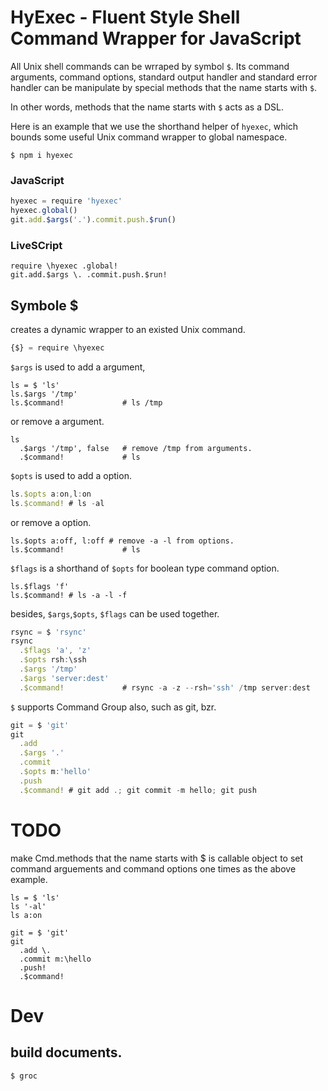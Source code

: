 # HyExec - Fluent Style Shell Command Wrapper for JavaScript

All Unix shell commands can be wrraped by symbol `$`. Its command arguments,
command options, standard output handler and standard error handler can be
manipulate by special methods that the name starts with `$`.

In other words, methods that the name starts with `$` acts as a DSL.

Here is an example that we use the shorthand helper of `hyexec`, which bounds
some useful Unix command wrapper to global namespace.

```
$ npm i hyexec
```

### JavaScript

```JavaScript
hyexec = require 'hyexec'
hyexec.global()
git.add.$args('.').commit.push.$run()
```

### LiveSCript

```LiveScript
require \hyexec .global!
git.add.$args \. .commit.push.$run!
```

## Symbole $

creates a dynamic wrapper to an existed Unix command.

```javascript
{$} = require \hyexec
```

`$args` is used to add a argument,

```
ls = $ 'ls'
ls.$args '/tmp'
ls.$command!             # ls /tmp
```

or remove a argument.

```
ls
  .$args '/tmp', false   # remove /tmp from arguments.
  .$command!             # ls
```

`$opts` is used to add a option.

```JavaScript
ls.$opts a:on,l:on
ls.$command! # ls -al
```

or remove a option.

```
ls.$opts a:off, l:off # remove -a -l from options.
ls.$command!             # ls
```

`$flags` is a shorthand of `$opts` for boolean type command option.

```
ls.$flags 'f'
ls.$command! # ls -a -l -f
```

besides, `$args`,`$opts`, `$flags` can be used together.

```javascript
rsync = $ 'rsync'
rsync
  .$flags 'a', 'z'
  .$opts rsh:\ssh
  .$args '/tmp'
  .$args 'server:dest'
  .$command!             # rsync -a -z --rsh='ssh' /tmp server:dest
```

`$` supports Command Group also, such as git, bzr.

```javascript
git = $ 'git'
git
  .add
  .$args '.'
  .commit
  .$opts m:'hello'
  .push
  .$command! # git add .; git commit -m hello; git push
```

# TODO

make Cmd.methods that the name starts with $ is callable object to set
command arguements and command options one times as the above example.

```
ls = $ 'ls'
ls '-al'
ls a:on

git = $ 'git'
git
  .add \.
  .commit m:\hello
  .push!
  .$command!
```

# Dev

## build documents.

```
$ groc
```
